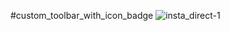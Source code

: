 #custom_toolbar_with_icon_badge
![insta_direct-1](https://user-images.githubusercontent.com/65078144/89526305-25de8e80-d805-11ea-8ffa-db3f1d2a463d.png)
